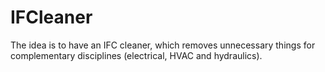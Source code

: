 # IFCleaner
The idea is to have an IFC cleaner, which removes unnecessary things for complementary disciplines (electrical, HVAC and hydraulics).
